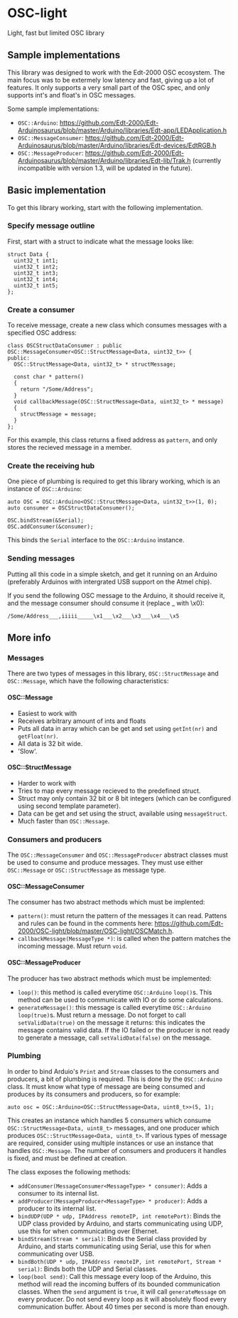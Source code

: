 # OSC-light
Light, fast but limited OSC library

## Sample implementations
This library was designed to work with the Edt-2000 OSC ecosystem. The main focus was to be extermely low latency and fast, giving up a lot of features. It only supports a very small part of the OSC spec, and only supports int's and float's in OSC messages.

Some sample implementations:

- `OSC::Arduino`: https://github.com/Edt-2000/Edt-Arduinosaurus/blob/master/Arduino/libraries/Edt-app/LEDApplication.h
- `OSC::MessageConsumer`: https://github.com/Edt-2000/Edt-Arduinosaurus/blob/master/Arduino/libraries/Edt-devices/EdtRGB.h
- `OSC::MessageProducer`: https://github.com/Edt-2000/Edt-Arduinosaurus/blob/master/Arduino/libraries/Edt-lib/Trak.h (currently incompatible with version 1.3, will be updated in the future).

## Basic implementation
To get this library working, start with the following implementation.

### Specify message outline
First, start with a struct to indicate what the message looks like:

```
struct Data {
  uint32_t int1;
  uint32_t int2;
  uint32_t int3;
  uint32_t int4;
  uint32_t int5;
};
```

### Create a consumer
To receive message, create a new class which consumes messages with a specified OSC address:

```
class OSCStructDataConsumer : public OSC::MessageConsumer<OSC::StructMessage<Data, uint32_t>> {
public:
  OSC::StructMessage<Data, uint32_t> * structMessage;

  const char * pattern()
  {
    return "/Some/Address";
  }
  void callbackMessage(OSC::StructMessage<Data, uint32_t> * message)
  {
    structMessage = message;
  }
};
```

For this example, this class returns a fixed address as `pattern`, and only stores the recieved message in a member.  

### Create the receiving hub
One piece of plumbing is required to get this library working, which is an instance of `OSC::Arduino`:

```
auto OSC = OSC::Arduino<OSC::StructMessage<Data, uint32_t>>(1, 0);
auto consumer = OSCStructDataConsumer();

OSC.bindStream(&Serial);
OSC.addConsumer(&consumer);
```

This binds the `Serial` interface to the `OSC::Arduino` instance.

### Sending messages
Putting all this code in a simple sketch, and get it running on an Arduino (preferably Arduinos with intergrated USB support on the Atmel chip). 

If you send the following OSC message to the Arduino, it should receive it, and the message consumer should consume it (replace _ with \x0):

```
/Some/Address___,iiiii_____\x1___\x2___\x3___\x4___\x5
```

## More info

### Messages
There are two types of messages in this library, `OSC::StructMessage` and `OSC::Message`, which have the following characteristics:

#### OSC::Message
- Easiest to work with
- Receives arbitrary amount of ints and floats
- Puts all data in array which can be get and set using `getInt(nr)` and `getFloat(nr)`.
- All data is 32 bit wide.
- 'Slow'.

#### OSC::StructMessage
- Harder to work with
- Tries to map every message recieved to the predefined struct.
- Struct may only contain 32 bit or 8 bit integers (which can be configured using second template parameter).
- Data can be get and set using the struct, available using `messageStruct`.
- Much faster than `OSC::Message`.

### Consumers and producers
The `OSC::MessageConsumer` and `OSC::MessageProducer` abstract classes must be used to consume and produce messages. They must use either `OSC::Message` or `OSC::StructMessage` as message type.

#### OSC::MessageConsumer
The consumer has two abstract methods which must be implented:

- `pattern()`: must return the pattern of the messages it can read. Pattens and rules can be found in the comments here: https://github.com/Edt-2000/OSC-light/blob/master/OSC-light/OSCMatch.h.
- `callbackMessage(MessageType *)`: is called when the pattern matches the incoming message. Must return `void`. 

#### OSC::MessageProducer
The producer has two abstract methods which must be implemented:

- `loop()`: this method is called everytime `OSC::Arduino` `loop()`s. This method can be used to communicate with IO or do some calculations.
- `generateMessage()`: this message is called everytime `OSC::Arduino` `loop(true)`s. Must return a message. Do not forget to call `setValidData(true)` on the message it returns: this indicates the message contains valid data. If the IO failed or the producer is not ready to generate a message, call `setValidData(false)` on the message.

### Plumbing
In order to bind Arduio's `Print` and `Stream` classes to the consumers and producers, a bit of plumbing is required. This is done by the `OSC::Arduino` class. It must know what type of message are being consumed and produces by its consumers and producers, so for example:

```
auto osc = OSC::Arduino<OSC::StructMessage<Data, uint8_t>>(5, 1);
```

This creates an instance which handles 5 consumers which consume `OSC::StructMessage<Data, uint8_t>` messages, and one producer which produces `OSC::StructMessage<Data, uint8_t>`. If various types of message are required, consider using multiple instances or use an instance that handles `OSC::Message`. The number of consumers and producers it handles is fixed, and must be defined at creation. 

The class exposes the following methods:

- `addConsumer(MessageConsumer<MessageType> * consumer)`: Adds a consumer to its internal list.
- `addProducer(MessageProducer<MessageType> * producer)`: Adds a producer to its internal list.
- `bindUDP(UDP * udp, IPAddress remoteIP, int remotePort)`: Binds the UDP class provided by Arduino, and starts communicating using UDP, use this for when communicating over Ethernet.
- `bindStream(Stream * serial)`: Binds the Serial class provided by Arduino, and starts communicating using Serial, use this for when communicating over USB.
- `bindBoth(UDP * udp, IPAddress remoteIP, int remotePort, Stream * serial)`: Binds both the UDP and Serial classes. 
- `loop(bool send)`: Call this message every loop of the Arduino, this method will read the incoming buffers of its bounded communication classes. When the `send` argument is `true`, it will call `generateMessage` on every producer. Do not send every loop as it will absolutely flood every communication buffer. About 40 times per second is more than enough. 



